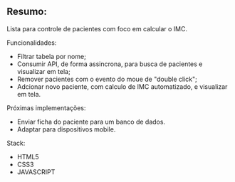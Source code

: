 <h2>Resumo:</h2>

Lista para controle de pacientes com foco em calcular o IMC. 

Funcionalidades:

- Filtrar tabela por nome;
- Consumir API, de forma assincrona, para busca de pacientes e visualizar em tela;
- Remover pacientes com o evento do moue de "double click"; 
- Adcionar novo paciente, com calculo de IMC automatizado, e visualizar em tela.

Próximas implementações:

- Enviar ficha do paciente para um banco de dados.
- Adaptar para dispositivos mobile.

Stack: 
- HTML5
- CSS3
- JAVASCRIPT

